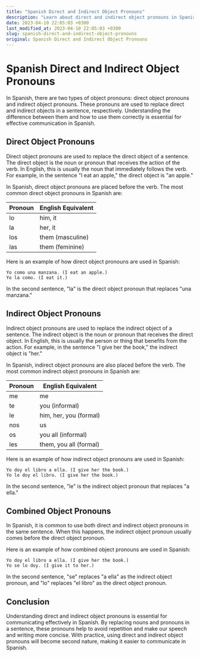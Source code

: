 ```yaml
---
title: "Spanish Direct and Indirect Object Pronouns"
description: "Learn about direct and indirect object pronouns in Spanish and how to use them correctly."
date: 2023-04-10 22:05:03 +0300
last_modified_at: 2023-04-10 22:05:03 +0300
slug: spanish-direct-and-indirect-object-pronouns
original: Spanish Direct and Indirect Object Pronouns
---
```

# Spanish Direct and Indirect Object Pronouns

In Spanish, there are two types of object pronouns: direct object pronouns and indirect object pronouns. These pronouns are used to replace direct and indirect objects in a sentence, respectively. Understanding the difference between them and how to use them correctly is essential for effective communication in Spanish.

## Direct Object Pronouns

Direct object pronouns are used to replace the direct object of a sentence. The direct object is the noun or pronoun that receives the action of the verb. In English, this is usually the noun that immediately follows the verb. For example, in the sentence "I eat an apple," the direct object is "an apple."

In Spanish, direct object pronouns are placed before the verb. The most common direct object pronouns in Spanish are:

| Pronoun | English Equivalent |
| ------- | ----------------- |
| lo      | him, it           |
| la      | her, it           |
| los     | them (masculine)  |
| las     | them (feminine)   |

Here is an example of how direct object pronouns are used in Spanish:

``` 
Yo como una manzana. (I eat an apple.)
Yo la como. (I eat it.) 
```

In the second sentence, "la" is the direct object pronoun that replaces "una manzana." 

## Indirect Object Pronouns

Indirect object pronouns are used to replace the indirect object of a sentence. The indirect object is the noun or pronoun that receives the direct object. In English, this is usually the person or thing that benefits from the action. For example, in the sentence "I give her the book," the indirect object is "her."

In Spanish, indirect object pronouns are also placed before the verb. The most common indirect object pronouns in Spanish are:

| Pronoun | English Equivalent |
| ------- | ----------------- |
| me      | me                |
| te      | you (informal)    |
| le      | him, her, you (formal) |
| nos     | us                |
| os      | you all (informal) |
| les     | them, you all (formal) |

Here is an example of how indirect object pronouns are used in Spanish:

```
Yo doy el libro a ella. (I give her the book.)
Yo le doy el libro. (I give her the book.)
```

In the second sentence, "le" is the indirect object pronoun that replaces "a ella." 

## Combined Object Pronouns

In Spanish, it is common to use both direct and indirect object pronouns in the same sentence. When this happens, the indirect object pronoun usually comes before the direct object pronoun. 

Here is an example of how combined object pronouns are used in Spanish:

```
Yo doy el libro a ella. (I give her the book.)
Yo se lo doy. (I give it to her.)
```

In the second sentence, "se" replaces "a ella" as the indirect object pronoun, and "lo" replaces "el libro" as the direct object pronoun.

## Conclusion

Understanding direct and indirect object pronouns is essential for communicating effectively in Spanish. By replacing nouns and pronouns in a sentence, these pronouns help to avoid repetition and make our speech and writing more concise. With practice, using direct and indirect object pronouns will become second nature, making it easier to communicate in Spanish.